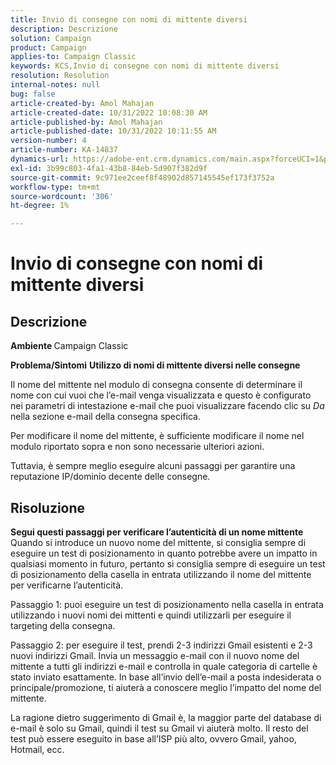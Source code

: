 ```yaml
---
title: Invio di consegne con nomi di mittente diversi
description: Descrizione
solution: Campaign
product: Campaign
applies-to: Campaign Classic
keywords: KCS,Invio di consegne con nomi di mittente diversi
resolution: Resolution
internal-notes: null
bug: false
article-created-by: Amol Mahajan
article-created-date: 10/31/2022 10:08:30 AM
article-published-by: Amol Mahajan
article-published-date: 10/31/2022 10:11:55 AM
version-number: 4
article-number: KA-14837
dynamics-url: https://adobe-ent.crm.dynamics.com/main.aspx?forceUCI=1&pagetype=entityrecord&etn=knowledgearticle&id=fddd9bf4-0359-ed11-9561-6045bd006079
exl-id: 3b99c803-4fa1-43b8-84eb-5d907f382d9f
source-git-commit: 9c971ee2ceef8f48902d857145545ef173f3752a
workflow-type: tm+mt
source-wordcount: '306'
ht-degree: 1%

---
```


# Invio di consegne con nomi di mittente diversi

## Descrizione

<b>Ambiente</b><b> </b>
Campaign Classic


<b>Problema/Sintomi</b>
<b>Utilizzo di nomi di mittente diversi nelle consegne</b>

Il nome del mittente nel modulo di consegna consente di determinare il nome con cui vuoi che l’e-mail venga visualizzata e questo è configurato nei parametri di intestazione e-mail che puoi visualizzare facendo clic su *Da* nella sezione e-mail della consegna specifica.

Per modificare il nome del mittente, è sufficiente modificare il nome nel modulo riportato sopra e non sono necessarie ulteriori azioni.

Tuttavia, è sempre meglio eseguire alcuni passaggi per garantire una reputazione IP/dominio decente delle consegne.






## Risoluzione

<b>Segui questi passaggi per verificare l’autenticità di un nome mittente</b>
Quando si introduce un nuovo nome del mittente, si consiglia sempre di eseguire un test di posizionamento in quanto potrebbe avere un impatto in qualsiasi momento in futuro, pertanto si consiglia sempre di eseguire un test di posizionamento della casella in entrata utilizzando il nome del mittente per verificarne l’autenticità.

Passaggio 1: puoi eseguire un test di posizionamento nella casella in entrata utilizzando i nuovi nomi dei mittenti e quindi utilizzarli per eseguire il targeting della consegna.

Passaggio 2: per eseguire il test, prendi 2-3 indirizzi Gmail esistenti e 2-3 nuovi indirizzi Gmail. Invia un messaggio e-mail con il nuovo nome del mittente a tutti gli indirizzi e-mail e controlla in quale categoria di cartelle è stato inviato esattamente. In base all’invio dell’e-mail a posta indesiderata o principale/promozione, ti aiuterà a conoscere meglio l’impatto del nome del mittente.

La ragione dietro suggerimento di Gmail è, la maggior parte del database di e-mail è solo su Gmail, quindi il test su Gmail vi aiuterà molto. Il resto del test può essere eseguito in base all’ISP più alto, ovvero Gmail, yahoo, Hotmail, ecc.

